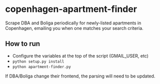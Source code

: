 # copenhagen-apartment-finder
Scrape DBA and Boliga periodically for newly-listed apartments in Copenhagen, emailing you when one matches your search criteria.

## How to run
- Configure the variables at the top of the script (GMAIL_USER, etc)
- `python setup.py install`
- `python apartment-finder.py`

If DBA/Boliga change their frontend, the parsing will need to be updated.
